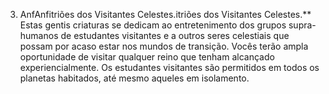 ﻿3. AnfAnfitriões dos Visitantes Celestes.itriões dos Visitantes Celestes.** Estas gentis criaturas se dedicam ao entretenimento dos grupos supra-humanos de estudantes visitantes e a outros seres celestiais que possam por acaso estar nos mundos de transição. Vocês terão ampla oportunidade de visitar qualquer reino que tenham alcançado experiencialmente. Os estudantes visitantes são permitidos em todos os planetas habitados, até mesmo aqueles em isolamento.